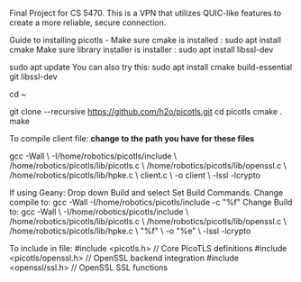 Final Project for CS 5470. This is a VPN that utilizes QUIC-like features to create a more reliable, secure connection.


Guide to installing picotls -
Make sure cmake is installed : sudo apt install cmake
Make sure library installer is installer : sudo apt install libssl-dev


sudo apt update
You can also try this: sudo apt install cmake build-essential git libssl-dev


cd ~


git clone --recursive https://github.com/h2o/picotls.git
cd picotls
cmake .
make


To compile client file: **change to the path you have for these files**


gcc -Wall \ -I/home/robotics/picotls/include \ /home/robotics/picotls/lib/picotls.c \ /home/robotics/picotls/lib/openssl.c \ /home/robotics/picotls/lib/hpke.c \ client.c \ -o client \ -lssl -lcrypto


If using Geany:
Drop down Build and select Set Build Commands.
Change compile to: gcc -Wall -I/home/robotics/picotls/include -c "%f"
Change Build to: gcc -Wall \ -I/home/robotics/picotls/include \ /home/robotics/picotls/lib/picotls.c \ /home/robotics/picotls/lib/openssl.c \ /home/robotics/picotls/lib/hpke.c \ "%f" \ -o "%e" \ -lssl -lcrypto


To include in file:
#include <picotls.h>             // Core PicoTLS definitions
#include <picotls/openssl.h>     // OpenSSL backend integration
#include <openssl/ssl.h>         // OpenSSL SSL functions


